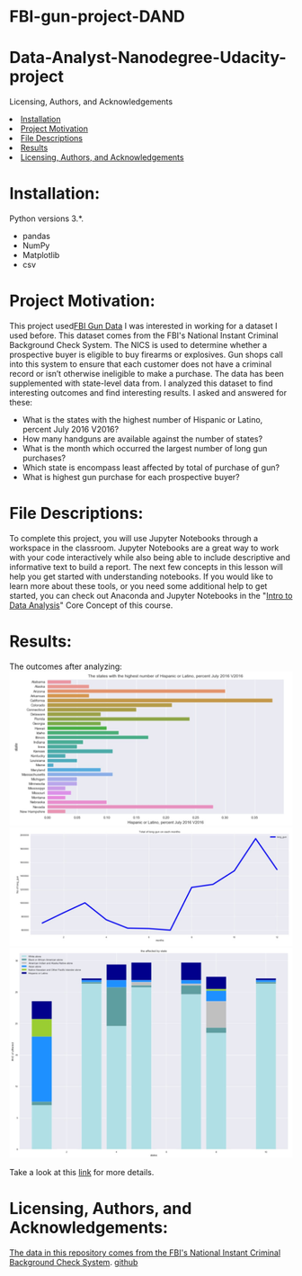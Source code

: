 # FBI-gun-project-DAND
# Data-Analyst-Nanodegree-Udacity-project

Licensing, Authors, and Acknowledgements
<li><a href="#Installation">Installation</a></li>
<li><a href="#Project Motivation">Project Motivation</a></li>
<li><a href="#File Descriptions">File Descriptions</a></li>
<li><a href="#Results">Results</a></li>
<li><a href="#Licensing, Authors, and Acknowledgements">Licensing, Authors, and Acknowledgements</a></li>

<a id='Installation'></a>
# Installation:
Python versions 3.*.
 * pandas
 * NumPy
 * Matplotlib
 * csv

<a id='Project Motivation'></a>
# Project Motivation:
This project used[FBI Gun Data](https://www.google.com/url?q=https://d17h27t6h515a5.cloudfront.net/topher/2017/November/5a0a554c_u.s.-census-data/u.s.-census-data.csv&sa=D&ust=1532469042128000) I was interested in working for a dataset I used before. This dataset comes from the FBI's National Instant Criminal Background
Check System. The NICS is used to
determine whether a prospective
buyer is eligible to buy firearms or
explosives. Gun shops call into this
system to ensure that each customer
does not have a criminal record or
isn’t otherwise ineligible to make a
purchase. The data has been
supplemented with state-level data
from. I  analyzed this dataset to find interesting outcomes and find interesting results. I asked and answered for these:

- What is the states with the highest number of Hispanic or Latino, percent July 2016 V2016?
-  How many handguns are available against the number of states?
-  What is the month which occurred the largest number of long gun purchases?
- Which state is encompass least affected by total of purchase of gun?
- What is highest gun purchase for each prospective buyer?

<a id='File Descriptions'></a>
# File Descriptions:
To complete this project, you will use Jupyter Notebooks through a workspace in the classroom. Jupyter Notebooks are a great way to work with your code interactively while also being able to include descriptive and informative text to build a report. The next few concepts in this lesson will help you get started with understanding notebooks. If you would like to learn more about these tools, or you need some additional help to get started, you can check out Anaconda and Jupyter Notebooks in the "[Intro to Data Analysis](https://classroom.udacity.com/nanodegrees/nd025-mena-connect/parts/24b9c8f5-ef0f-4250-84d9-c5e8f843ed33)" Core Concept of this course.


<a id='Results'></a>
# Results:
The outcomes after analyzing:
![](image/q1.jpg)
![](image/q3.jpg)
![](image/q5.jpg)

Take a look at this [link](https://github.com/faro7ah/FBI-gun-project-DAND/blob/master/FBI%20Gun%20data%20project%20%20DAND.ipynb) for more details.



<a id='Licensing, Authors, and Acknowledgements'></a>
# Licensing, Authors, and Acknowledgements:
[The data in this repository comes from the FBI's National Instant Criminal Background Check System](https://www.fbi.gov/services/cjis/nics).
[github](https://github.com/BuzzFeedNews/nics-firearm-background-checks/blob/master/README.md)


